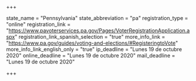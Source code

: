 +++

state_name = "Pennsylvania"
state_abbreviation = "pa"
registration_type = "online"
registration_link = "https://www.pavoterservices.pa.gov/Pages/VoterRegistrationApplication.aspx"
registration_link_spanish_selection = "true"
more_info_link = "https://www.pa.gov/guides/voting-and-elections/#RegisteringtoVote"
more_info_link_english_only = "true"
ip_deadline = "Lunes 19 de octubre 2020"
online_deadline = "Lunes 19 de octubre 2020"
mail_deadline = "Lunes 19 de octubre 2020"

+++
